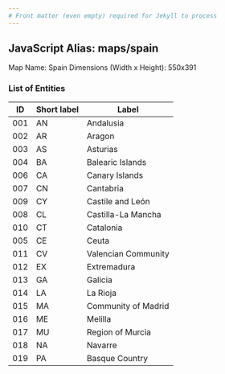 ```yaml
---
# Front matter (even empty) required for Jekyll to process
---
```


## JavaScript Alias: maps/spain

Map Name: Spain
Dimensions (Width x Height): 550x391





### List of Entities

ID | Short label | Label
---|---|---|
001|AN|Andalusia
002|AR|Aragon
003|AS|Asturias
004|BA|Balearic Islands
006|CA|Canary Islands
007|CN|Cantabria
009|CY|Castile and León
008|CL|Castilla-La Mancha
010|CT|Catalonia
005|CE|Ceuta
011|CV|Valencian Community
012|EX|Extremadura
013|GA|Galicia
014|LA|La Rioja
015|MA|Community of Madrid
016|ME|Melilla
017|MU|Region of Murcia
018|NA|Navarre
019|PA|Basque Country